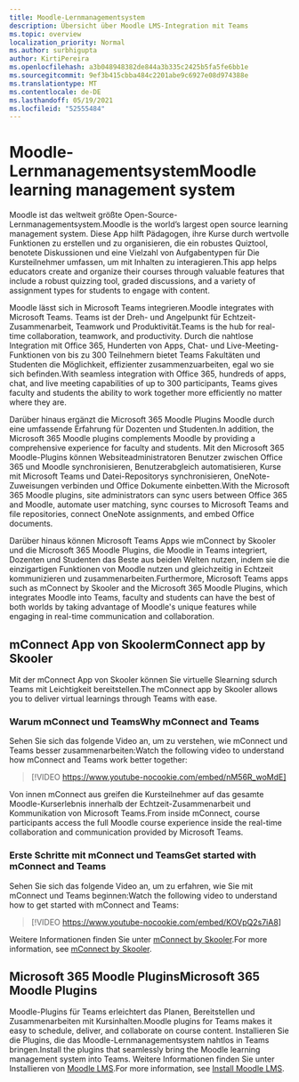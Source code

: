 ```yaml
---
title: Moodle-Lernmanagementsystem
description: Übersicht über Moodle LMS-Integration mit Teams
ms.topic: overview
localization_priority: Normal
ms.author: surbhigupta
author: KirtiPereira
ms.openlocfilehash: a3b048948382de844a3b335c2425b5fa5fe6bb1e
ms.sourcegitcommit: 9ef3b415cbba484c2201abe9c6927e08d974388e
ms.translationtype: MT
ms.contentlocale: de-DE
ms.lasthandoff: 05/19/2021
ms.locfileid: "52555484"
---
```

# <a name="moodle-learning-management-system"></a><span data-ttu-id="121a1-103">Moodle-Lernmanagementsystem</span><span class="sxs-lookup"><span data-stu-id="121a1-103">Moodle learning management system</span></span>

<span data-ttu-id="121a1-104">Moodle ist das weltweit größte Open-Source-Lernmanagementsystem.</span><span class="sxs-lookup"><span data-stu-id="121a1-104">Moodle is the world’s largest open source learning management system.</span></span> <span data-ttu-id="121a1-105">Diese App hilft Pädagogen, ihre Kurse durch wertvolle Funktionen zu erstellen und zu organisieren, die ein robustes Quiztool, benotete Diskussionen und eine Vielzahl von Aufgabentypen für Die Kursteilnehmer umfassen, um mit Inhalten zu interagieren.</span><span class="sxs-lookup"><span data-stu-id="121a1-105">This app helps educators create and organize their courses through valuable features that include a robust quizzing tool, graded discussions, and a variety of assignment types for students to engage with content.</span></span>  
 
<span data-ttu-id="121a1-106">Moodle lässt sich in Microsoft Teams integrieren.</span><span class="sxs-lookup"><span data-stu-id="121a1-106">Moodle integrates with Microsoft Teams.</span></span> <span data-ttu-id="121a1-107">Teams ist der Dreh- und Angelpunkt für Echtzeit-Zusammenarbeit, Teamwork und Produktivität.</span><span class="sxs-lookup"><span data-stu-id="121a1-107">Teams is the hub for real-time collaboration, teamwork, and productivity.</span></span> <span data-ttu-id="121a1-108">Durch die nahtlose Integration mit Office 365, Hunderten von Apps, Chat- und Live-Meeting-Funktionen von bis zu 300 Teilnehmern bietet Teams Fakultäten und Studenten die Möglichkeit, effizienter zusammenzuarbeiten, egal wo sie sich befinden.</span><span class="sxs-lookup"><span data-stu-id="121a1-108">With seamless integration with Office 365, hundreds of apps, chat, and live meeting capabilities of up to 300 participants, Teams gives faculty and students the ability to work together more efficiently no matter where they are.</span></span> 
 
<span data-ttu-id="121a1-109">Darüber hinaus ergänzt die Microsoft 365 Moodle Plugins Moodle durch eine umfassende Erfahrung für Dozenten und Studenten.</span><span class="sxs-lookup"><span data-stu-id="121a1-109">In addition, the Microsoft 365 Moodle plugins complements Moodle by providing a comprehensive experience for faculty and students.</span></span> <span data-ttu-id="121a1-110">Mit den Microsoft 365 Moodle-Plugins können Websiteadministratoren Benutzer zwischen Office 365 und Moodle synchronisieren, Benutzerabgleich automatisieren, Kurse mit Microsoft Teams und Datei-Repositorys synchronisieren, OneNote-Zuweisungen verbinden und Office Dokumente einbetten.</span><span class="sxs-lookup"><span data-stu-id="121a1-110">With the Microsoft 365 Moodle plugins, site administrators can sync users between Office 365 and Moodle, automate user matching, sync courses to Microsoft Teams and file repositories, connect OneNote assignments, and embed Office documents.</span></span>  
 
<span data-ttu-id="121a1-111">Darüber hinaus können Microsoft Teams Apps wie mConnect by Skooler und die Microsoft 365 Moodle Plugins, die Moodle in Teams integriert, Dozenten und Studenten das Beste aus beiden Welten nutzen, indem sie die einzigartigen Funktionen von Moodle nutzen und gleichzeitig in Echtzeit kommunizieren und zusammenarbeiten.</span><span class="sxs-lookup"><span data-stu-id="121a1-111">Furthermore, Microsoft Teams apps such as mConnect by Skooler and the Microsoft 365 Moodle Plugins, which integrates Moodle into Teams, faculty and students can have the best of both worlds by taking advantage of Moodle's unique features while engaging in real-time communication and collaboration.</span></span>

## <a name="mconnect-app-by-skooler"></a><span data-ttu-id="121a1-112">mConnect App von Skooler</span><span class="sxs-lookup"><span data-stu-id="121a1-112">mConnect app by Skooler</span></span>

<span data-ttu-id="121a1-113">Mit der mConnect App von Skooler können Sie virtuelle Slearning sdurch Teams mit Leichtigkeit bereitstellen.</span><span class="sxs-lookup"><span data-stu-id="121a1-113">The mConnect app by Skooler allows you to deliver virtual learnings through Teams with ease.</span></span>

### <a name="why-mconnect-and-teams"></a><span data-ttu-id="121a1-114">Warum mConnect und Teams</span><span class="sxs-lookup"><span data-stu-id="121a1-114">Why mConnect and Teams</span></span>

<span data-ttu-id="121a1-115">Sehen Sie sich das folgende Video an, um zu verstehen, wie mConnect und Teams besser zusammenarbeiten:</span><span class="sxs-lookup"><span data-stu-id="121a1-115">Watch the following video to understand how mConnect and Teams work better together:</span></span>

> [!VIDEO https://www.youtube-nocookie.com/embed/nM56R_woMdE]

<span data-ttu-id="121a1-116">Von innen mConnect aus greifen die Kursteilnehmer auf das gesamte Moodle-Kurserlebnis innerhalb der Echtzeit-Zusammenarbeit und Kommunikation von Microsoft Teams.</span><span class="sxs-lookup"><span data-stu-id="121a1-116">From inside mConnect, course participants access the full Moodle course experience inside the real-time collaboration and communication provided by Microsoft Teams.</span></span>

### <a name="get-started-with-mconnect-and-teams"></a><span data-ttu-id="121a1-117">Erste Schritte mit mConnect und Teams</span><span class="sxs-lookup"><span data-stu-id="121a1-117">Get started with mConnect and Teams</span></span>

<span data-ttu-id="121a1-118">Sehen Sie sich das folgende Video an, um zu erfahren, wie Sie mit mConnect und Teams beginnen:</span><span class="sxs-lookup"><span data-stu-id="121a1-118">Watch the following video to understand how to get started with mConnect and Teams:</span></span>

> [!VIDEO https://www.youtube-nocookie.com/embed/KOVpQ2s7iA8]

<span data-ttu-id="121a1-119">Weitere Informationen finden Sie unter [mConnect by Skooler](https://skooler.com/mconnect/how-to/).</span><span class="sxs-lookup"><span data-stu-id="121a1-119">For more information, see [mConnect by Skooler](https://skooler.com/mconnect/how-to/).</span></span>

## <a name="microsoft-365-moodle-plugins"></a><span data-ttu-id="121a1-120">Microsoft 365 Moodle Plugins</span><span class="sxs-lookup"><span data-stu-id="121a1-120">Microsoft 365 Moodle Plugins</span></span>

<span data-ttu-id="121a1-121">Moodle-Plugins für Teams erleichtert das Planen, Bereitstellen und Zusammenarbeiten mit Kursinhalten.</span><span class="sxs-lookup"><span data-stu-id="121a1-121">Moodle plugins for Teams makes it easy to schedule, deliver, and collaborate on course content.</span></span> <span data-ttu-id="121a1-122">Installieren Sie die Plugins, die das Moodle-Lernmanagementsystem nahtlos in Teams bringen.</span><span class="sxs-lookup"><span data-stu-id="121a1-122">Install the plugins that seamlessly bring the Moodle learning management system into Teams.</span></span> <span data-ttu-id="121a1-123">Weitere Informationen finden Sie unter Installieren von [Moodle LMS](moodleInstructions.md).</span><span class="sxs-lookup"><span data-stu-id="121a1-123">For more information, see [Install Moodle LMS](moodleInstructions.md).</span></span>

